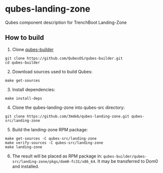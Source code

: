 # qubes-landing-zone

Qubes component description for TrenchBoot Landing-Zone

## How to build

1. Clone [qubes-builder](https://github.com/QubesOS/qubes-builder)

```
git clone https://github.com/QubesOS/qubes-builder.git
cd qubes-builder
```

2. Download sources used to build Qubes:

```
make get-sources
```

3. Install dependencies:

```
make install-deps
```

4. Clone the qubes-landing-zone into qubes-src directory:

```
git clone https://github.com/3mdeb/qubes-landing-zone.git qubes-src/landing-zone
```

5. Build the landing-zone RPM package:

```
make get-sources -C qubes-src/landing-zone
make verify-sources -C qubes-src/landing-zone
make landing-zone
```

6. The result will be placed as RPM package in:
   `qubes-builder/qubes-src/landing-zone/pkgs/dom0-fc31/x86_64`. It may be
   transferred to Dom0 and installed.
